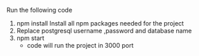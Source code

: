 Run the following code 
1) npm install
   Install all npm packages needed for the project
2) Replace postgresql username ,password and database name
3) npm start
   - code will run the project in 3000 port
